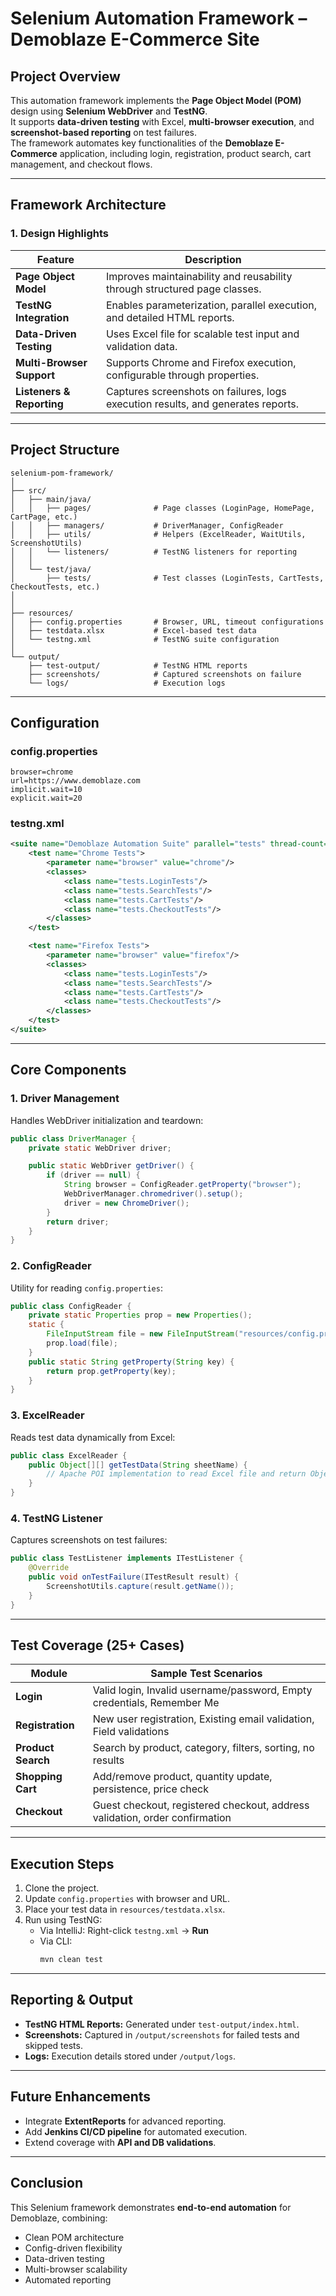 # Selenium Automation Framework – Demoblaze E-Commerce Site

## Project Overview
This automation framework implements the **Page Object Model (POM)** design using **Selenium WebDriver** and **TestNG**.  
It supports **data-driven testing** with Excel, **multi-browser execution**, and **screenshot-based reporting** on test failures.  
The framework automates key functionalities of the **Demoblaze E-Commerce** application, including login, registration, product search, cart management, and checkout flows.

---

## Framework Architecture

### **1. Design Highlights**
| Feature | Description |
|----------|-------------|
| **Page Object Model** | Improves maintainability and reusability through structured page classes. |
| **TestNG Integration** | Enables parameterization, parallel execution, and detailed HTML reports. |
| **Data-Driven Testing** | Uses Excel file for scalable test input and validation data. |
| **Multi-Browser Support** | Supports Chrome and Firefox execution, configurable through properties. |
| **Listeners & Reporting** | Captures screenshots on failures, logs execution results, and generates reports. |

---

##  Project Structure

```
selenium-pom-framework/
│
├── src/
│   ├── main/java/
│   │   ├── pages/              # Page classes (LoginPage, HomePage, CartPage, etc.)
│   │   ├── managers/           # DriverManager, ConfigReader
│   │   ├── utils/              # Helpers (ExcelReader, WaitUtils, ScreenshotUtils)
│   │   └── listeners/          # TestNG listeners for reporting
│   │
│   └── test/java/
│       ├── tests/              # Test classes (LoginTests, CartTests, CheckoutTests, etc.)
│    
│
├── resources/
│   ├── config.properties       # Browser, URL, timeout configurations
│   ├── testdata.xlsx           # Excel-based test data
│   └── testng.xml              # TestNG suite configuration
│
└── output/
    ├── test-output/            # TestNG HTML reports
    ├── screenshots/            # Captured screenshots on failure
    └── logs/                   # Execution logs
```

---

##  Configuration

### **config.properties**
```properties
browser=chrome
url=https://www.demoblaze.com
implicit.wait=10
explicit.wait=20
```

### **testng.xml**
```xml
<suite name="Demoblaze Automation Suite" parallel="tests" thread-count="2">
    <test name="Chrome Tests">
        <parameter name="browser" value="chrome"/>
        <classes>
            <class name="tests.LoginTests"/>
            <class name="tests.SearchTests"/>
            <class name="tests.CartTests"/>
            <class name="tests.CheckoutTests"/>
        </classes>
    </test>

    <test name="Firefox Tests">
        <parameter name="browser" value="firefox"/>
        <classes>
            <class name="tests.LoginTests"/>
            <class name="tests.SearchTests"/>
            <class name="tests.CartTests"/>
            <class name="tests.CheckoutTests"/>
        </classes>
    </test>
</suite>
```

---

##  Core Components
### **1. Driver Management**
Handles WebDriver initialization and teardown:
```java
public class DriverManager {
    private static WebDriver driver;

    public static WebDriver getDriver() {
        if (driver == null) {
            String browser = ConfigReader.getProperty("browser");
            WebDriverManager.chromedriver().setup();
            driver = new ChromeDriver();
        }
        return driver;
    }
}
```

### **2. ConfigReader**
Utility for reading `config.properties`:
```java
public class ConfigReader {
    private static Properties prop = new Properties();
    static {
        FileInputStream file = new FileInputStream("resources/config.properties");
        prop.load(file);
    }
    public static String getProperty(String key) {
        return prop.getProperty(key);
    }
}
```

### **3. ExcelReader**
Reads test data dynamically from Excel:
```java
public class ExcelReader {
    public Object[][] getTestData(String sheetName) {
        // Apache POI implementation to read Excel file and return Object[][]
    }
}
```

### **4. TestNG Listener**
Captures screenshots on test failures:
```java
public class TestListener implements ITestListener {
    @Override
    public void onTestFailure(ITestResult result) {
        ScreenshotUtils.capture(result.getName());
    }
}
```

---

##  Test Coverage (25+ Cases)

| Module | Sample Test Scenarios |
|---------|------------------------|
| **Login** | Valid login, Invalid username/password, Empty credentials, Remember Me |
| **Registration** | New user registration, Existing email validation, Field validations |
| **Product Search** | Search by product, category, filters, sorting, no results |
| **Shopping Cart** | Add/remove product, quantity update, persistence, price check |
| **Checkout** | Guest checkout, registered checkout, address validation, order confirmation |

---

## Execution Steps

1. Clone the project.  
2. Update `config.properties` with browser and URL.  
3. Place your test data in `resources/testdata.xlsx`.  
4. Run using TestNG:
   - Via IntelliJ: Right-click `testng.xml` → **Run**
   - Via CLI:
     ```bash
     mvn clean test
     ```

---

##  Reporting & Output

- **TestNG HTML Reports:** Generated under `test-output/index.html`.  
- **Screenshots:** Captured in `/output/screenshots` for failed tests and skipped tests.  
- **Logs:** Execution details stored under `/output/logs`.

---

## Future Enhancements
- Integrate **ExtentReports** for advanced reporting.
- Add **Jenkins CI/CD pipeline** for automated execution.
- Extend coverage with **API and DB validations**.

---

## Conclusion
This Selenium framework demonstrates **end-to-end automation** for Demoblaze, combining:
- Clean POM architecture  
- Config-driven flexibility  
- Data-driven testing  
- Multi-browser scalability  
- Automated reporting  
